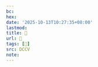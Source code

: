 ```yaml
---
bc:
hex:
date: '2025-10-13T10:27:35+08:00'
lastmod:
title: 􅅮
url: 􅅮
tags: [𨵈]
src: DCCV
note:
---
```

